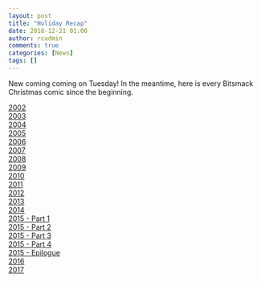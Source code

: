```yaml
---
layout: post
title: "Holiday Recap"
date: 2018-12-21 01:00
author: rcadmin
comments: true
categories: [News]
tags: []
---
```


New coming coming on Tuesday! In the meantime, here is every Bitsmack Christmas comic since the beginning. 

<a href="../comics/2002/12/25/deck-the-halls-with-balls-of-monkeys/">2002</a><br>
<a href="../comics/2003/12/24/twas-the-day/">2003</a><br>
<a href="../comics/2004/12/23/my-favorite-games/">2004</a><br>
<a href="../comics/2005/12/24/its-a-wonderful-bitsmack/">2005</a><br>
<a href="../comics/2006/12/24/a-gamers-carol/">2006</a><br>
<a href="../comics/2007/12/25/k-dog-the-red-nosed-gamer/">2007</a><br>
<a href="../comics/2008/12/25/a-bitsmack-christmas/">2008</a><br>
<a href="../comics/2009/12/25/comic-the-nightmare-before-bitsmack/">2009</a><br>
<a href="../comics/2010/12/25/gift-of-the-bitsmack/">2010</a><br>
<a href="../comics/2011/12/25/comic-the-bitsmack-clause/">2011</a><br>
<a href="../comics/2012/12/25/comic-bitsmack-is-coming-to-your-browser/">2012</a><br>
<a href="../comics/2013/12/25/comic-we-need-a-little-gaming/">2013</a><br>
<a href="../comics/2014/12/25/RC-the-old-man/">2014</a><br>
<a href="../comics/2015/12/21/bitsmacks-frozen-part-1/">2015 - Part 1</a><br>
<a href="../comics/2015/12/22/bitsmacks-frozen-part-2/">2015 - Part 2</a><br>
<a href="../comics/2015/12/23/bitsmacks-frozen-part-3/">2015 - Part 3</a><br>
<a href="../comics/2015/12/24/bitsmacks-frozen-part-4/">2015 - Part 4</a><br>
<a href="../comics/2015/12/26/bitsmacks-frozen-epilogue/">2015 - Epilogue</a><br>
<a href="../comics/2016/12/25/wonderful-gaming-night/">2016</a><br>
<a href="../comics/2017/12/25/last-christmas/">2017</a><br>

